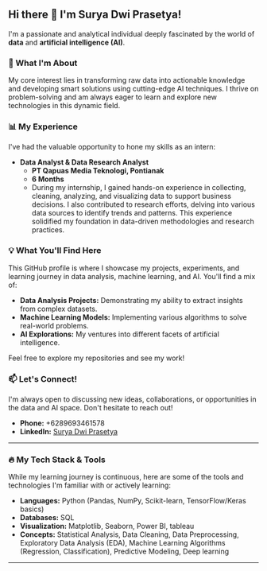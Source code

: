 ## Hi there 👋 I'm Surya Dwi Prasetya!

I'm a passionate and analytical individual deeply fascinated by the world of **data** and **artificial intelligence (AI)**.

### 🚀 What I'm About

My core interest lies in transforming raw data into actionable knowledge and developing smart solutions using cutting-edge AI techniques. I thrive on problem-solving and am always eager to learn and explore new technologies in this dynamic field.

### 📊 My Experience

I've had the valuable opportunity to hone my skills as an intern:

* **Data Analyst & Data Research Analyst**
    * **PT Qapuas Media Teknologi, Pontianak**
    * **6 Months**
    * During my internship, I gained hands-on experience in collecting, cleaning, analyzing, and visualizing data to support business decisions. I also contributed to research efforts, delving into various data sources to identify trends and patterns. This experience solidified my foundation in data-driven methodologies and research practices.

### 💡 What You'll Find Here

This GitHub profile is where I showcase my projects, experiments, and learning journey in data analysis, machine learning, and AI. You'll find a mix of:

* **Data Analysis Projects:** Demonstrating my ability to extract insights from complex datasets.
* **Machine Learning Models:** Implementing various algorithms to solve real-world problems.
* **AI Explorations:** My ventures into different facets of artificial intelligence.

Feel free to explore my repositories and see my work!

### 📫 Let's Connect!

I'm always open to discussing new ideas, collaborations, or opportunities in the data and AI space. Don't hesitate to reach out!

* **Phone:** +6289693461578
* **LinkedIn:** [Surya Dwi Prasetya](https://www.linkedin.com/in/surya-dwi-prasetya/)

---

### 🔥 My Tech Stack & Tools

While my learning journey is continuous, here are some of the tools and technologies I'm familiar with or actively learning:

* **Languages:** Python (Pandas, NumPy, Scikit-learn, TensorFlow/Keras basics)
* **Databases:** SQL
* **Visualization:** Matplotlib, Seaborn, Power BI, tableau
* **Concepts:** Statistical Analysis, Data Cleaning, Data Preprocessing, Exploratory Data Analysis (EDA), Machine Learning Algorithms (Regression, Classification), Predictive Modeling, Deep learning

---

